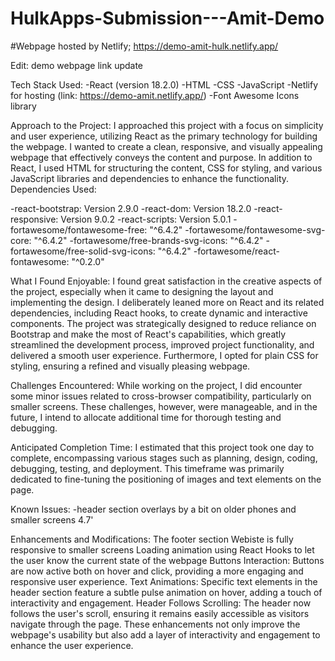 # HulkApps-Submission---Amit-Demo

#Webpage hosted by Netlify; https://demo-amit-hulk.netlify.app/

Edit: demo webpage link update

Tech Stack Used:
-React (version 18.2.0) 
-HTML 
-CSS 
-JavaScript 
-Netlify for hosting (link: https://demo-amit.netlify.app/)
-Font Awesome Icons library

Approach to the Project: I approached this project with a focus on simplicity and user experience, utilizing React as the primary technology for building the webpage. I wanted to create a clean, responsive, and visually appealing webpage that effectively conveys the content and purpose. In addition to React, I used HTML for structuring the content, CSS for styling, and various JavaScript libraries and dependencies to enhance the functionality.
Dependencies Used:

-react-bootstrap: Version 2.9.0 
-react-dom: Version 18.2.0 
-react-responsive: Version 9.0.2 
-react-scripts: Version 5.0.1 
-fortawesome/fontawesome-free: "^6.4.2"
-fortawesome/fontawesome-svg-core: "^6.4.2"
-fortawesome/free-brands-svg-icons: "^6.4.2"
-fortawesome/free-solid-svg-icons: "^6.4.2"
-fortawesome/react-fontawesome: "^0.2.0"

What I Found Enjoyable: I found great satisfaction in the creative aspects of the project, especially when it came to designing the layout and implementing the design. I deliberately leaned more on React and its related dependencies, including React hooks, to create dynamic and interactive components. The project was strategically designed to reduce reliance on Bootstrap and make the most of React's capabilities, which greatly streamlined the development process, improved project functionality, and delivered a smooth user experience. Furthermore, I opted for plain CSS for styling, ensuring a refined and visually pleasing webpage.

Challenges Encountered: While working on the project, I did encounter some minor issues related to cross-browser compatibility, particularly on smaller screens. These challenges, however, were manageable, and in the future, I intend to allocate additional time for thorough testing and debugging.

Anticipated Completion Time: I estimated that this project took one day to complete, encompassing various stages such as planning, design, coding, debugging, testing, and deployment. This timeframe was primarily dedicated to fine-tuning the positioning of images and text elements on the page.

Known Issues:
-header section overlays by a bit on older phones and smaller screens 4.7'

Enhancements and Modifications:
The footer section
Webiste is fully responsive to smaller screens
Loading animation using React Hooks to let the user know the current state of the webpage
Buttons Interaction: Buttons are now active both on hover and click, providing a more engaging and responsive user experience.
Text Animations: Specific text elements in the header section feature a subtle pulse animation on hover, adding a touch of interactivity and engagement.
Header Follows Scrolling: The header now follows the user's scroll, ensuring it remains easily accessible as visitors navigate through the page.
These enhancements not only improve the webpage's usability but also add a layer of interactivity and engagement to enhance the user experience.

